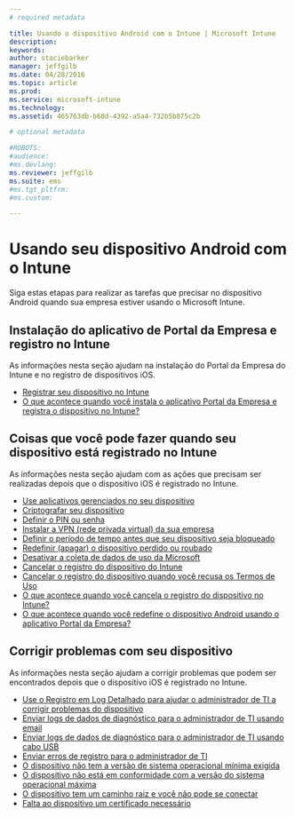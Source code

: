 ```yaml
---
# required metadata

title: Usando o dispositivo Android com o Intune | Microsoft Intune
description:
keywords:
author: staciebarker
manager: jeffgilb
ms.date: 04/28/2016
ms.topic: article
ms.prod:
ms.service: microsoft-intune
ms.technology:
ms.assetid: 465763db-b68d-4392-a5a4-732b5b875c2b

# optional metadata

#ROBOTS:
#audience:
#ms.devlang:
ms.reviewer: jeffgilb
ms.suite: ems
#ms.tgt_pltfrm:
#ms.custom:

---
```



# Usando seu dispositivo Android com o Intune

Siga estas etapas para realizar as tarefas que precisar no dispositivo Android quando sua empresa estiver usando o Microsoft Intune.

## Instalação do aplicativo de Portal da Empresa e registro no Intune

As informações nesta seção ajudam na instalação do Portal da Empresa do Intune e no registro de dispositivos iOS.

- [Registrar seu dispositivo no Intune](enroll-your-device-in-Intune-android.md)</br>
- [O que acontece quando você instala o aplicativo Portal da Empresa e registra o dispositivo no Intune?](what-happens-if-you-install-the-company-portal-app-and-enroll-your-device-in-intune-android.md)

## Coisas que você pode fazer quando seu dispositivo está registrado no Intune

As informações nesta seção ajudam com as ações que precisam ser realizadas depois que o dispositivo iOS é registrado no Intune.

- [Use aplicativos gerenciados no seu dispositivo](use-managed-apps-on-your-device-android.md)</br>
- [Criptografar seu dispositivo](encrypt-your-device-android.md)</br>
- [Definir o PIN ou senha](set-your-pin-or-password-android.md)</br>
- [Instalar a VPN (rede privada virtual) da sua empresa](install-your-companys-virtual-private-network-VPN-android.md)</br>
- [Definir o período de tempo antes que seu dispositivo seja bloqueado](set-the-amount-of-time-before-your-device-is-locked-android.md)</br>
- [Redefinir (apagar) o dispositivo perdido ou roubado](reset-erase-your-lost-or-stolen-device-android.md)</br>
- [Desativar a coleta de dados de uso da Microsoft](turn-off-microsoft-usage-data-collection-android.md)</br>
- [Cancelar o registro do dispositivo do Intune](unenroll-your-device-from-intune-android.md)</br>
- [Cancelar o registro do dispositivo quando você recusa os Termos de Uso](unenroll-your-device-from-intune-if-you-declined-terms-of-use-android.md)</br>
- [O que acontece quando você cancela o registro do dispositivo no Intune?](what-happens-if-you-unenroll-your-device-from-intune-android.md)</br>
- [O que acontece quando você redefine o dispositivo Android usando o aplicativo Portal da Empresa?](what-happens-if-you-reset-your-device-using-the-company-portal-android.md)

## Corrigir problemas com seu dispositivo

As informações nesta seção ajudam a corrigir problemas que podem ser encontrados depois que o dispositivo iOS é registrado no Intune.

- [Use o Registro em Log Detalhado para ajudar o administrador de TI a corrigir problemas do dispositivo](use-verbose-logging-to-help-your-it-administrator-fix-device-issues-android.md)</br>
- [Enviar logs de dados de diagnóstico para o administrador de TI usando email](send-diagnostic-data-logs-to-your-it-administrator-using-email-android.md)</br>
- [Enviar logs de dados de diagnóstico para o administrador de TI usando cabo USB](send-diagnostic-data-logs-to-your-it-administrator-using-a-usb-cable-android.md)</br>
- [Enviar erros de registro para o administrador de TI](send-enrollment-errors-to-your-it-administrator-android.md)</br>
- [O dispositivo não tem a versão de sistema operacional mínima exigida](device-doesnt-have-the-required-minimum-operating-system-version-android.md)</br>
- [O dispositivo não está em conformidade com a versão do sistema operacional máxima](device-doesnt-comply-with-maximum-operating-system-version-android.md)</br>
- [O dispositivo tem um caminho raiz e você não pode se conectar](your-device-is-rooted-and-you-cant-connect-android.md)</br>
- [Falta ao dispositivo um certificado necessário](your-device-is-missing-a-required-certificate-android.md)</br>




<!--HONumber=May16_HO3-->


